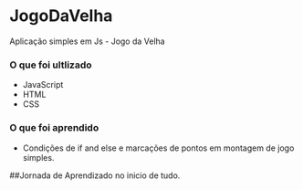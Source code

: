# JogoDaVelha

Aplicação simples em Js - Jogo da Velha 

### O que foi ultlizado

- JavaScript
- HTML
- CSS

### O que foi aprendido

- Condições de if and else e marcações de pontos em montagem de jogo simples. 

##Jornada de Aprendizado no inicio de tudo.
